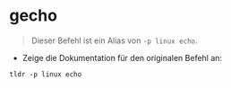 # gecho

> Dieser Befehl ist ein Alias von `-p linux echo`.

- Zeige die Dokumentation für den originalen Befehl an:

`tldr -p linux echo`
